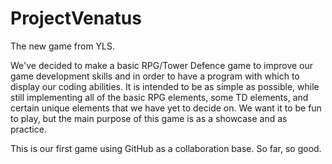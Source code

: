 ProjectVenatus
==============

The new game from YLS.

We've decided to make a basic RPG/Tower Defence game to improve our game development skills and in order to have a program with which to display our coding abilities. It is intended to be as simple as possible, while still implementing all of the basic RPG elements, some TD elements, and certain unique elements that we have yet to decide on. We want it to be fun to play, but the main purpose of this game is as a showcase and as practice.

This is our first game using GitHub as a collaboration base. So far, so good.
